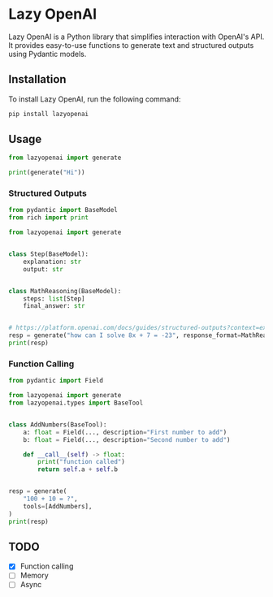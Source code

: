 # Lazy OpenAI

Lazy OpenAI is a Python library that simplifies interaction with OpenAI's API. It provides easy-to-use functions to generate text and structured outputs using Pydantic models.

## Installation

To install Lazy OpenAI, run the following command:

```sh
pip install lazyopenai
```

## Usage

```python
from lazyopenai import generate

print(generate("Hi"))
```

### Structured Outputs

```python
from pydantic import BaseModel
from rich import print

from lazyopenai import generate


class Step(BaseModel):
    explanation: str
    output: str


class MathReasoning(BaseModel):
    steps: list[Step]
    final_answer: str


# https://platform.openai.com/docs/guides/structured-outputs?context=ex1#chain-of-thought
resp = generate("how can I solve 8x + 7 = -23", response_format=MathReasoning)
print(resp)
```

### Function Calling

```python
from pydantic import Field

from lazyopenai import generate
from lazyopenai.types import BaseTool


class AddNumbers(BaseTool):
    a: float = Field(..., description="First number to add")
    b: float = Field(..., description="Second number to add")

    def __call__(self) -> float:
        print("function called")
        return self.a + self.b


resp = generate(
    "100 + 10 = ?",
    tools=[AddNumbers],
)
print(resp)
```

## TODO

- [x] Function calling
- [ ] Memory
- [ ] Async
